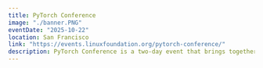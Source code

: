 ```yaml
---
title: PyTorch Conference
image: "./banner.PNG"
eventDate: "2025-10-22"
location: San Francisco
link: "https://events.linuxfoundation.org/pytorch-conference/"
description: PyTorch Conference is a two-day event that brings together top-tier researchers, developers, and academic communities, fostering collaboration and advancing end-to-end machine learning.
---
```


